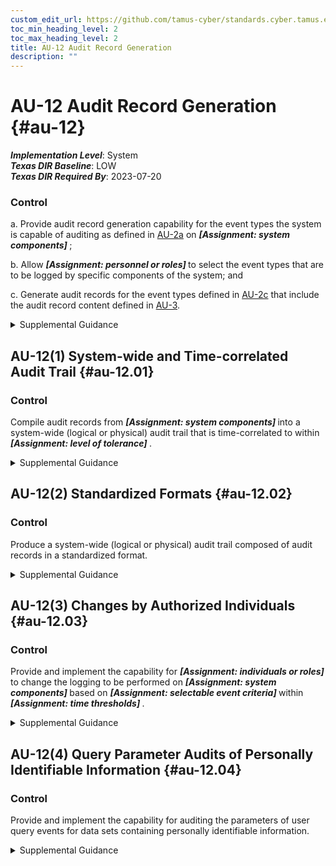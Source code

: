 ```yaml
---
custom_edit_url: https://github.com/tamus-cyber/standards.cyber.tamus.edu/tree/main/static/content/tamus.edu/TAMUS_profile.xml
toc_min_heading_level: 2
toc_max_heading_level: 2
title: AU-12 Audit Record Generation
description: ""
---
```


# AU-12 Audit Record Generation {#au-12}

_**Implementation Level**_: System\
_**Texas DIR Baseline**_: LOW\
_**Texas DIR Required By**_: 2023-07-20

### Control

a. Provide audit record generation capability for the event types the system is capable of auditing as defined in <a xmlns="http://csrc.nist.gov/ns/oscal/1.0" href="#au-2_smt.a">AU-2a</a> on <strong>                     <em>[Assignment: system components]</em>                  </strong>;

b. Allow <strong>                     <em>[Assignment: personnel or roles]</em>                  </strong> to select the event types that are to be logged by specific components of the system; and

c. Generate audit records for the event types defined in <a xmlns="http://csrc.nist.gov/ns/oscal/1.0" href="#au-2_smt.c">AU-2c</a> that include the audit record content defined in <a xmlns="http://csrc.nist.gov/ns/oscal/1.0" href="#au-3">AU-3</a>.

<details>
  <summary>Supplemental Guidance</summary>

Audit records can be generated from many different system components. The event types specified in <a xmlns="http://csrc.nist.gov/ns/oscal/1.0" href="#au-2_smt.d">AU-2d</a> are the event types for which audit logs are to be generated and are a subset of all event types for which the system can generate audit records.

</details>

## AU-12(1) System-wide and Time-correlated Audit Trail {#au-12.01}

### Control

Compile audit records from <strong>                     <em>[Assignment: system components]</em>                  </strong> into a system-wide (logical or physical) audit trail that is time-correlated to within <strong>                     <em>[Assignment: level of tolerance]</em>                  </strong>.

<details>
  <summary>Supplemental Guidance</summary>

Audit trails are time-correlated if the time stamps in the individual audit records can be reliably related to the time stamps in other audit records to achieve a time ordering of the records within organizational tolerances.

</details>

## AU-12(2) Standardized Formats {#au-12.02}

### Control

Produce a system-wide (logical or physical) audit trail composed of audit records in a standardized format.

<details>
  <summary>Supplemental Guidance</summary>

Audit records that follow common standards promote interoperability and information exchange between devices and systems. Promoting interoperability and information exchange facilitates the production of event information that can be readily analyzed and correlated. If logging mechanisms do not conform to standardized formats, systems may convert individual audit records into standardized formats when compiling system-wide audit trails.

</details>

## AU-12(3) Changes by Authorized Individuals {#au-12.03}

### Control

Provide and implement the capability for <strong>                     <em>[Assignment: individuals or roles]</em>                  </strong> to change the logging to be performed on <strong>                     <em>[Assignment: system components]</em>                  </strong> based on <strong>                     <em>[Assignment: selectable event criteria]</em>                  </strong> within <strong>                     <em>[Assignment: time thresholds]</em>                  </strong>.

<details>
  <summary>Supplemental Guidance</summary>

Permitting authorized individuals to make changes to system logging enables organizations to extend or limit logging as necessary to meet organizational requirements. Logging that is limited to conserve system resources may be extended (either temporarily or permanently) to address certain threat situations. In addition, logging may be limited to a specific set of event types to facilitate audit reduction, analysis, and reporting. Organizations can establish time thresholds in which logging actions are changed (e.g., near real-time, within minutes, or within hours).

</details>

## AU-12(4) Query Parameter Audits of Personally Identifiable Information {#au-12.04}

### Control

Provide and implement the capability for auditing the parameters of user query events for data sets containing personally identifiable information.

<details>
  <summary>Supplemental Guidance</summary>

Query parameters are explicit criteria that an individual or automated system submits to a system to retrieve data. Auditing of query parameters for datasets that contain personally identifiable information augments the capability of an organization to track and understand the access, usage, or sharing of personally identifiable information by authorized personnel.

</details>

